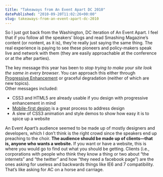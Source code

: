 ```yaml
---
title: "Takeaways from An Event Apart DC 2010"
datePublished: "2010-09-20T11:02:26+00:00"
slug: takeaways-from-an-event-apart-dc-2010
---
```



<p>So I just got back from the Washington, DC iteration of An Event Apart. I feel that if you follow all the speakers&#8217; blogs and read Smashing Magazine&#8217;s content (or nontent, as it is), they&#8217;re really just saying the same thing. The real experience is paying to see these pioneers and policy-makers speak live and network with them (they are easily approachable at the conference or at the after parties). </p>
<p>The key message this year has been to <em>stop trying to make your site look the same in every browser</em>. You can approach this either through <a href="http://www.alistapart.com/articles/understandingprogressiveenhancement/">Progressive Enhancement</a> or graceful degradation (neither of which are new topics).<br />
Other messages included:</p>
<ul>
<li>CSS3 and HTML5 are already usable if you design with progressive enhancement in mind</li>
<li><a href="http://www.lukew.com/ff/entry.asp?933">Mobile-first design</a> is a great process to address design</li>
<li>A slew of CSS3 animation and style demos to show how easy it is to spice up a website</li>
</ul>
<p>An Event Apart&#8217;s audience seemed to be made up of mostly designers and developers, which I don&#8217;t think is the right crowd since the speakers end up preaching to the choir. <strong>The audience should be made up of clients&mdash;that is, anyone who wants a website.</strong> If you want or have a website, this is where you would go to find out what you should be getting. Clients (i.e., corporations with people who think they know a thing or two about &#8220;the internets&#8221; and &#8220;the twitter&#8221; and how &#8220;they need a facebook page&#8221;) are the ones asking for useless and backwards things like IE6 and 7 compatibility. That&#8217;s like asking for AC on a horse and carriage.</p>

